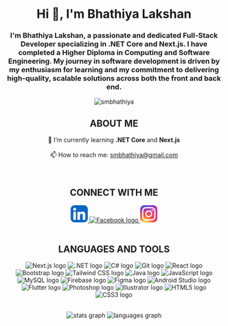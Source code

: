 <h1 align="center">Hi 👋, I'm Bhathiya Lakshan</h1>

<h3 align="center">I'm Bhathiya Lakshan, a passionate and dedicated Full-Stack Developer specializing in .NET Core and Next.js. I have completed a Higher Diploma in Computing and Software Engineering. My journey in software development is driven by my enthusiasm for learning and my commitment to delivering high-quality, scalable solutions across both the front and back end.</h3>

<p align="center">
  <img src="https://komarev.com/ghpvc/?username=smbhathiya&label=Profile%20views&color=0e75b6&style=flat" alt="smbhathiya" />
</p>

<h2 align="center">ABOUT ME</h2>
<p align="center">
  🌱 I’m currently learning <b>.NET Core</b> and <b>Next.js</b><br><br>
  📫 How to reach me: <a href="mailto:smbhathiya@gmail.com">smbhathiya@gmail.com</a>
</p></br>

<h2 align="center">CONNECT WITH ME</h2>
<div align="center">
  <a href="https://www.linkedin.com/in/bhathiya-lakshan-91579722a/" target="_blank">
    <img src="https://github.com/tandpfun/skill-icons/blob/main/icons/LinkedIn.svg"  height="40" alt="LinkedIn logo" />
  </a>
  <a href="https://www.facebook.com/your-profile" target="_blank">
    <img src="https://raw.githubusercontent.com/rahuldkjain/github-profile-readme-generator/master/src/images/icons/Social/facebook.svg" height="40" alt="Facebook logo" />
  </a>
  <a href="https://instagram.com/bhathiya_lakshan" target="_blank">
    <img src="https://github.com/tandpfun/skill-icons/blob/main/icons/Instagram.svg"  height="40" alt="Instagram logo" />
  </a>
</div></br>

<h2 align="center">LANGUAGES AND TOOLS</h2>
<div align="center">
  <p>
    <img src="https://skillicons.dev/icons?i=nextjs" height="40" alt="Next.js logo" />
    <img src="https://skillicons.dev/icons?i=dotnet" height="40" alt=".NET logo" />
    <img src="https://skillicons.dev/icons?i=cs" height="40" alt="C# logo" />
    <img src="https://skillicons.dev/icons?i=git" height="40" alt="Git logo" />
    <img src="https://skillicons.dev/icons?i=react" height="40" alt="React logo" />
    <img src="https://skillicons.dev/icons?i=bootstrap" height="40" alt="Bootstrap logo" />
    <img src="https://skillicons.dev/icons?i=tailwind" height="40" alt="Tailwind CSS logo" />
    <img src="https://skillicons.dev/icons?i=java" height="40" alt="Java logo" />
    <img src="https://skillicons.dev/icons?i=js" height="40" alt="JavaScript logo" />
    <img src="https://skillicons.dev/icons?i=mysql" height="40" alt="MySQL logo" />
    <img src="https://skillicons.dev/icons?i=firebase" height="40" alt="Firebase logo" />
    <img src="https://skillicons.dev/icons?i=figma" height="40" alt="Figma logo" />
    <img src="https://skillicons.dev/icons?i=androidstudio" height="40" alt="Android Studio logo" />
    <img src="https://skillicons.dev/icons?i=flutter" height="40" alt="Flutter logo" />
    <img src="https://skillicons.dev/icons?i=ps" height="40" alt="Photoshop logo" />
    <img src="https://skillicons.dev/icons?i=ai" height="40" alt="Illustrator logo" />
    <img src="https://skillicons.dev/icons?i=html" height="40" alt="HTML5 logo" />
    <img src="https://skillicons.dev/icons?i=css" height="40" alt="CSS3 logo" />
  </p>
</div></br>

<div align="center">
  <img src="https://github-readme-stats.vercel.app/api?username=smbhathiya&hide_title=false&hide_rank=false&show_icons=true&include_all_commits=true&count_private=true&disable_animations=false&theme=gotham&locale=en&hide_border=false" height="150" alt="stats graph"  />
  <img src="https://github-readme-stats.vercel.app/api/top-langs?username=smbhathiya&locale=en&hide_title=false&layout=compact&card_width=320&langs_count=5&theme=gotham&hide_border=false" height="150" alt="languages graph"  />
</div>
</p>
